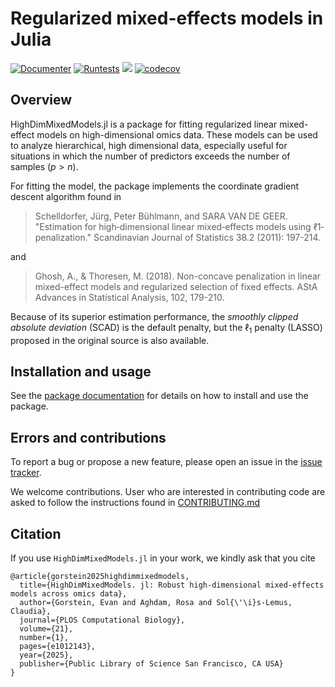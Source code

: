 # Regularized mixed-effects models in Julia
[![Documenter](https://github.com/solislemuslab/HighDimMixedModels.jl/actions/workflows/Documenter.yml/badge.svg)](https://github.com/solislemuslab/HighDimMixedModels.jl/actions/workflows/Documenter.yml) [![Runtests](https://github.com/solislemuslab/HighDimMixedModels.jl/actions/workflows/Runtests.yml/badge.svg)](https://github.com/solislemuslab/HighDimMixedModels.jl/actions/workflows/Runtests.yml)
[![](https://img.shields.io/badge/docs-dev-blue.svg)](https://solislemuslab.github.io/HighDimMixedModels.jl/dev/)
[![codecov](https://codecov.io/github/solislemuslab/HighDimMixedModels.jl/graph/badge.svg?token=BAF8P78SUS)](https://codecov.io/github/solislemuslab/HighDimMixedModels.jl)

## Overview 
HighDimMixedModels.jl is a package for fitting regularized linear mixed-effect models on high-dimensional omics data. These models can be used to analyze hierarchical, high dimensional data, especially useful for situations in which the number of predictors exceeds the number of samples ($p > n$). 

For fitting the model, the package implements the coordinate gradient descent algorithm found in

>Schelldorfer, Jürg, Peter Bühlmann, and SARA VAN DE GEER. "Estimation for high‐dimensional linear mixed‐effects models using ℓ1‐penalization." Scandinavian Journal of Statistics 38.2 (2011): 197-214.

and 

>Ghosh, A., & Thoresen, M. (2018). Non-concave penalization in linear mixed-effect models and regularized selection of fixed effects. AStA Advances in Statistical Analysis, 102, 179-210. 

Because of its superior estimation performance, the *smoothly clipped absolute deviation* (SCAD) is the default penalty, but the $\ell_1$ penalty (LASSO) proposed in the original source is also available.


## Installation and usage 

See the [package documentation](https://solislemuslab.github.io/HighDimMixedModels.jl/dev/) for details on how to install and use the package.

## Errors and contributions

To report a bug or propose a new feature, please open an issue in the [issue tracker](https://github.com/solislemuslab/HighDimMixedModels.jl/issues). 

We welcome contributions. User who are interested in contributing code are asked to follow the instructions found in [CONTRIBUTING.md](https://github.com/solislemuslab/HighDimMixedModels.jl/blob/main/CONTRIBUTING.md)


## Citation

If you use `HighDimMixedModels.jl` in your work, we kindly ask that you cite 
```
@article{gorstein2025highdimmixedmodels,
  title={HighDimMixedModels. jl: Robust high-dimensional mixed-effects models across omics data},
  author={Gorstein, Evan and Aghdam, Rosa and Sol{\'\i}s-Lemus, Claudia},
  journal={PLOS Computational Biology},
  volume={21},
  number={1},
  pages={e1012143},
  year={2025},
  publisher={Public Library of Science San Francisco, CA USA}
}
```
